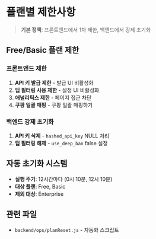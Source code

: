 # 플랜별 제한사항

> **기본 정책**: 프론트엔드에서 1차 제한, 백엔드에서 강제 초기화

## Free/Basic 플랜 제한

### 프론트엔드 제한
1. **API 키 발급 제한** - 발급 UI 비활성화
2. **딥 필터링 사용 제한** - 설정 UI 비활성화  
3. **애널리틱스 제한** - 페이지 접근 차단
4. **쿠팡 일괄 매핑** - 쿠팡 일괄 매핑하기

### 백엔드 강제 초기화
1. **API 키 삭제** - `hashed_api_key` NULL 처리
2. **딥 필터링 해제** - `use_deep_ban` false 설정

## 자동 초기화 시스템
- **실행 주기**: 12시간마다 (0시 10분, 12시 10분)
- **대상 플랜**: Free, Basic
- **제외 대상**: Enterprise

## 관련 파일
- `backend/ops/planReset.js` - 자동화 스크립트